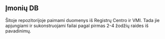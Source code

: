## Įmonių DB

Šitoje repozitorijoje paimami duomenys iš Registrų Centro ir VMI. Tada jie
apjungiami ir sukonstruojami failai pagal pirmas 2-4 žodžių raides iš
pavadinimų.
